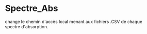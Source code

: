 # Spectre_Abs

change le chemin d'accès local menant aux fichiers .CSV de chaque spectre d'absorption.
